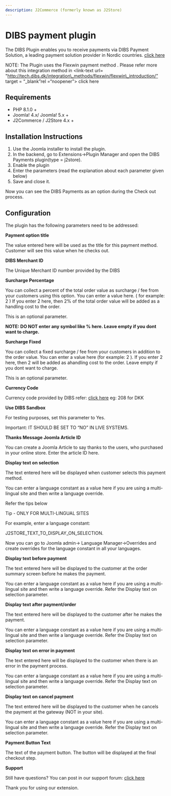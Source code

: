 ```yaml
---
description: J2Commerce (formerly known as J2Store)
---
```


# DIBS payment plugin

The DIBS Plugin enables you to receive payments via DIBS Payment Solution, a leading payment solution provider in Nordic countries. [click here](http://www.dibspayment.com/)

NOTE: The Plugin uses the Flexwin payment method . Please refer more about this integration method in \<link-text url= "http://tech.dibs.dk/integration\_methods/flexwin/flexwin\_introduction/” target = “\_blank”rel =“noopener”> click here

## Requirements <a href="#requirements" id="requirements"></a>

* PHP 8.1.0 +
* Joomla! 4.x/ Joomla! 5.x +
* J2Commerce / J2Store 4.x +

## Installation Instructions <a href="#installation-instructions" id="installation-instructions"></a>

1. Use the Joomla installer to install the plugin.
2. In the backend, go to Extensions->Plugin Manager and open the DIBS Payments plugin(type = j2store).
3. Enable the plugin
4. Enter the parameters (read the explanation about each parameter given below)
5. Save and close it.

Now you can see the DIBS Payments as an option during the Check out process.

## Configuration <a href="#configuration" id="configuration"></a>

The plugin has the following parameters need to be addressed:

**Payment option title**

The value entered here will be used as the title for this payment method. Customer will see this value when he checks out.

**DIBS Merchant ID**

The Unique Merchant ID number provided by the DIBS

**Surcharge Percentage**

You can collect a percent of the total order value as surcharge / fee from your customers using this option. You can enter a value here. ( for example: 2 ) If you enter 2 here, then 2% of the total order value will be added as a handling cost to the order.

This is an optional parameter.

**NOTE: DO NOT enter any symbol like % here. Leave empty if you dont want to charge.**

**Surcharge Fixed**

You can collect a fixed surcharge / fee from your customers in addition to the order value. You can enter a value here (for example: 2 ). If you enter 2 here, then 2 will be added as ahandling cost to the order. Leave empty if you dont want to charge.

This is an optional parameter.

**Currency Code**

Currency code provided by DIBS refer: [click here](http://www.dibs.se/toolbox/currency_codes/) eg: 208 for DKK

**Use DIBS Sandbox**

For testing purposes, set this parameter to Yes.

Important: IT SHOULD BE SET TO “NO” IN LIVE SYSTEMS.

**Thanks Message Joomla Article ID**

You can create a Joomla Article to say thanks to the users, who purchased in your online store. Enter the article ID here.

**Display text on selection**

The text entered here will be displayed when customer selects this payment method.

You can enter a language constant as a value here if you are using a multi-lingual site and then write a language override.

Refer the tips below

Tip - ONLY FOR MULTI-LINGUAL SITES

For example, enter a language constant:

J2STORE\_TEXT\_TO\_DISPLAY\_ON\_SELECTION.

Now you can go to Joomla admin-> Language Manager->Overrides and create overrides for the language constant in all your languages.

**Display text before payment**

The text entered here will be displayed to the customer at the order summary screen before he makes the payment.

You can enter a language constant as a value here if you are using a multi-lingual site and then write a language override. Refer the Display text on selection parameter.

**Display text after payment/order**

The text entered here will be displayed to the customer after he makes the payment.

You can enter a language constant as a value here if you are using a multi-lingual site and then write a language override. Refer the Display text on selection parameter.

**Display text on error in payment**

The text entered here will be displayed to the customer when there is an error in the payment process.

You can enter a language constant as a value here if you are using a multi-lingual site and then write a language override. Refer the Display text on selection parameter.

**Display text on cancel payment**

The text entered here will be displayed to the customer when he cancels the payment at the gateway (NOT in your site).

You can enter a language constant as a value here if you are using a multi-lingual site and then write a language override. Refer the Display text on selection parameter.

**Payment Button Text**

The text of the payment button. The button will be displayed at the final checkout step.

**Support**

Still have questions? You can post in our support forum: [click here](http://j2store.org/forum/index.html)

Thank you for using our extension.
